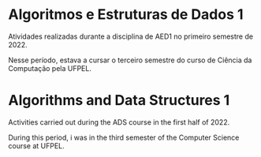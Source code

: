 # Algoritmos e Estruturas de Dados 1 

Atividades realizadas durante a disciplina de AED1 no primeiro semestre de 2022.

Nesse período, estava a cursar o terceiro semestre do curso de Ciência da Computação pela UFPEL.


# Algorithms and Data Structures 1

Activities carried out during the ADS course in the first half of 2022.

During this period, i was in the third semester of the Computer Science course at UFPEL.
